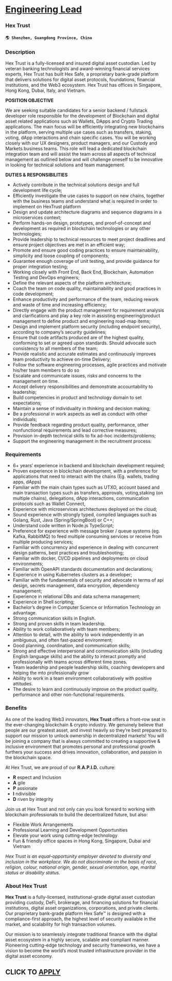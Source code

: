 # [Engineering Lead](https://www.remotewlb.com/apply/engineering-lead-105314)  
### Hex Trust  
#### `🌎 Shenzhen, Guangdong Province, China`  

### **Description**

Hex Trust is a fully-licensed and insured digital asset custodian. Led by veteran banking technologists and award-winning financial services experts, Hex Trust has built Hex Safe, a proprietary bank-grade platform that delivers solutions for digital asset protocols, foundations, financial institutions, and the Web3 ecosystem. Hex Trust has offices in Singapore, Hong Kong, Dubai, Italy, and Vietnam.

 **POSITION OBJECTIVE**

We are seeking suitable candidates for a senior backend / fullstack developer role responsible for the development of Blockchain and digital asset related applications such as Wallets, DApps and Crypto Trading applications. The main focus will be efficiently integrating new blockchains in the platform, serving multiple use cases such as transfers, staking, voting, dApp interactions and chain specific cases. You will be working closely with our UX designers, product managers, and our Custody and Markets business teams. This role will lead a dedicated blockchain integration team and will assist the team across all aspects of technical management as outlined below and will challenge oneself to be innovative in looking for technical solutions and team management.

 **DUTIES & RESPONSIBILITIES**

  * Actively contribute in the technical solutions design and full development life cycle;
  * Efficiently investigate the use cases to support on new chains, together with the business teams and understand what is required in order to implement on HexTrust platform 
  * Design and update architecture diagrams and sequence diagrams in a microservices context;
  * Perform hands-on design, prototypes, and proof-of-concept and development as required in blockchain technologies or any other technologies;
  * Provide leadership to technical resources to meet project deadlines and ensure project objectives are met in an efficient way;
  * Promote and ensure good coding practices to ensure maintainability, simplicity and loose coupling of components;
  * Guarantee enough coverage of unit testing, and provide guidance for proper integration testing;
  * Working closely with Front End, Back End, Blockchain, Automation Testing and DevOps engineers;
  * Define the relevant aspects of the platform architecture;
  * Coach the team on code quality, maintainability and good practices in code development;
  * Enhance productivity and performance of the team, reducing rework and waste of time and increasing efficiency;
  * Directly engage with the product management for requirement analysis and clarifications and play a key role in assisting engineering/product management to define product and engineering road-map items;
  * Design and implement platform security (including endpoint security), according to company’s security guidelines;
  * Ensure that code artifacts produced are of the highest quality, conforming to set or agreed upon standards. Should advocate such consistency to all members of the team;
  * Provide realistic and accurate estimates and continuously improves team productivity to achieve on-time Delivery;
  * Follow the software engineering processes, agile practices and motivate his/her team members to do so
  * Escalate and communicate issues, risks and concerns to the management on time.
  * Accept delivery responsibilities and demonstrate accountability to leadership;
  * Build competencies in product and technology domain to set expectations;
  * Maintain a sense of individuality in thinking and decision making;
  * Be a professional in work aspects as well as conduct with other individuals;
  * Provide feedback regarding product quality, performance, other nonfunctional requirements and lead corrective measures;
  * Provision in-depth technical skills to fix ad-hoc incidents/problems;
  * Support the engineering management in the recruitment process.

### **Requirements**

  * 6+ years’ experience in backend and blockchain development required;
  * Proven experience in blockchain development, with a preference for applications that need to interact with the chains (Eg. wallets, trading apps, dApps)
  * Familiar with the main chain types such as UTXO, account based and main transaction types such as transfers, approvals, voting,staking (on multiple chains), delegations, dApp interactions, communication protocols such as Wallet Connect, 
  * Experience with microservices architectures deployed on the cloud;
  * Sound experience with strongly typed, compiled languages such as Golang, Rust, Java (Spring/SpringBoot) or C++;
  * Understand code written in Node.js TypeScript; 
  * Preference for experience with message broker / queue systems (eg. Kafka, RabbitMQ) to feed multiple consuming services or receive from multiple producing services;
  * Familiar with concurrency and experience in dealing with concurrent design patterns, best practices and troubleshooting;
  * Familiar with docker, CI/CD pipelines and deployments on cloud environments;
  * Familiar with OpenAPI standards documentation and declarations;
  * Experience in using Kubernetes clusters as a developer;
  * Familiar with the fundamentals of security and advocate in terms of api design, secrets management, data encryption, dependency management;
  * Experience in relational DBs and data schema management;
  * Experience in Shell scripting;
  * Bachelor’s degree in Computer Science or Information Technology an advantage. 
  * Strong communication skills in English.
  * Strong and proven skills in team leadership.
  * Ability to work collaboratively with team members;
  * Attention to detail, with the ability to work independently in an ambiguous, and often fast-paced environment;
  * Good planning, coordination, and communication skills;
  * Strong and effective interpersonal and communication skills (including English language skills) and the ability to interact promptly and professionally with teams across different time zones.
  * Team leadership and people leadership skills, coaching developers and helping the mto professionally grow
  * Ability to work in a team environment collaboratively with positive attitudes.
  * The desire to learn and continuously improve on the product quality, performance and other non-functional requirements.

### **Benefits**

As one of the leading Web3 innovators, **Hex Trust** offers a front-row seat in the ever-changing blockchain & crypto industry. We genuinely believe that people are our greatest asset, and invest heavily so they’re best prepared to support our mission to unlock ownership in decentralized markets! You will be joining a company that is always committed to creating a supportive & inclusive environment that promotes personal and professional growth furthers your success and drives innovation, collaboration, and passion in the blockchain space.

At Hex Trust, we are proud of our **R.A.P.I.D.** culture:

  * **R** espect and Inclusion
  * **A** gile
  * **P** assionate
  * **I** ndivisible
  * **D** riven by integrity

Join us at Hex Trust and not only can you look forward to working with blockchain professionals to build the decentralized future, but also:

  * Flexible Work Arrangements
  * Professional Learning and Development Opportunities
  * Elevate your work using cutting-edge technology
  * Fun & friendly office spaces in Hong Kong, Singapore, Dubai and Vietnam

_Hex Trust is an equal-opportunity employer devoted to diversity and inclusion in the workplace. We do not discriminate on the basis of race, religion, colour, national origin, gender, sexual orientation, age, marital status or disability status._

###  **About Hex Trust**

 **Hex Trust** is a fully-licensed, institutional-grade digital asset custodian providing custody, DeFi, brokerage, and financing solutions for financial institutions, digital asset organizations, corporations, and private clients. Our proprietary bank-grade platform Hex Safe™ is designed with a compliance-first approach, the highest level of security available in the market, and scalability for high transaction volumes.  
  
Our mission is to seamlessly integrate traditional finance with the digital asset ecosystem in a highly secure, scalable and compliant manner. Pioneering cutting-edge technology and security frameworks, we have a vision to become the world’s most trusted infrastructure provider in the digital asset economy.

  
## CLICK TO [APPLY](https://www.remotewlb.com/apply/engineering-lead-105314)

